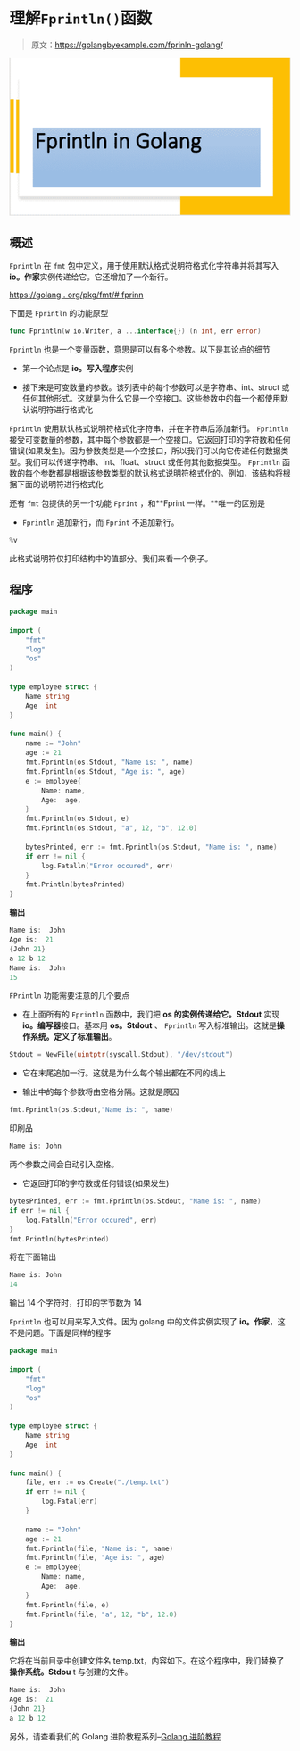 # 理解`Fprintln()`函数

> 原文：<https://golangbyexample.com/fprinln-golang/>

![fprintln image](img/3cd9912b7a0733f8200683fac3715644.png)

## **概述**

`Fprintln` 在 `fmt` 包中定义，用于使用默认格式说明符格式化字符串并将其写入 **io。作家**实例传递给它。它还增加了一个新行。

[https://golang . org/pkg/fmt/# fprinn](https://golang.org/pkg/fmt/#Fprintln)

下面是 `Fprintln` 的功能原型

```go
func Fprintln(w io.Writer, a ...interface{}) (n int, err error)
```

`Fprintln` 也是一个变量函数，意思是可以有多个参数。以下是其论点的细节

*   第一个论点是 **io。写入程序**实例

*   接下来是可变数量的参数。该列表中的每个参数可以是字符串、int、struct 或任何其他形式。这就是为什么它是一个空接口。这些参数中的每一个都使用默认说明符进行格式化

`Fprintln` 使用默认格式说明符格式化字符串，并在字符串后添加新行。 `Fprintln` 接受可变数量的参数，其中每个参数都是一个空接口。它返回打印的字符数和任何错误(如果发生)。因为参数类型是一个空接口，所以我们可以向它传递任何数据类型。我们可以传递字符串、int、float、struct 或任何其他数据类型。 `Fprintln` 函数的每个参数都是根据该参数类型的默认格式说明符格式化的。例如，该结构将根据下面的说明符进行格式化

还有 `fmt` 包提供的另一个功能 `Fprint` ，和**Fprint 一样。**唯一的区别是

*   `Fprintln` 追加新行，而 `Fprint` 不追加新行。

```go
%v
```

此格式说明符仅打印结构中的值部分。我们来看一个例子。

## **程序**

```go
package main

import (
	"fmt"
	"log"
	"os"
)

type employee struct {
	Name string
	Age  int
}

func main() {
	name := "John"
	age := 21
	fmt.Fprintln(os.Stdout, "Name is: ", name)
	fmt.Fprintln(os.Stdout, "Age is: ", age)
	e := employee{
		Name: name,
		Age:  age,
	}
	fmt.Fprintln(os.Stdout, e)
	fmt.Fprintln(os.Stdout, "a", 12, "b", 12.0)

	bytesPrinted, err := fmt.Fprintln(os.Stdout, "Name is: ", name)
	if err != nil {
		log.Fatalln("Error occured", err)
	}
	fmt.Println(bytesPrinted)
}
```

**输出**

```go
Name is:  John
Age is:  21
{John 21}
a 12 b 12
Name is:  John
15
```

`FPrintln` 功能需要注意的几个要点

*   在上面所有的 `Fprintln` 函数中，我们把 **os 的实例传递给它。Stdout** 实现 **io。编写器**接口。基本用 **os。Stdout** 、 `Fprintln` 写入标准输出。这就是**操作系统。定义了标准输出**。

```go
Stdout = NewFile(uintptr(syscall.Stdout), "/dev/stdout")
```

*   它在末尾追加一行。这就是为什么每个输出都在不同的线上

*   输出中的每个参数将由空格分隔。这就是原因

```go
fmt.Fprintln(os.Stdout,"Name is: ", name)
```

印刷品

```go
Name is: John
```

两个参数之间会自动引入空格。

*   它返回打印的字符数或任何错误(如果发生)

```go
bytesPrinted, err := fmt.Fprintln(os.Stdout, "Name is: ", name)
if err != nil {
    log.Fatalln("Error occured", err)
}
fmt.Println(bytesPrinted)
```

将在下面输出

```go
Name is: John
14
```

输出 14 个字符时，打印的字节数为 14

`Fprintln` 也可以用来写入文件。因为 golang 中的文件实例实现了 **io。作家**，这不是问题。下面是同样的程序

```go
package main

import (
	"fmt"
	"log"
	"os"
)

type employee struct {
	Name string
	Age  int
}

func main() {
	file, err := os.Create("./temp.txt")
	if err != nil {
		log.Fatal(err)
	}

	name := "John"
	age := 21
	fmt.Fprintln(file, "Name is: ", name)
	fmt.Fprintln(file, "Age is: ", age)
	e := employee{
		Name: name,
		Age:  age,
	}
	fmt.Fprintln(file, e)
	fmt.Fprintln(file, "a", 12, "b", 12.0)
}
```

**输出**

它将在当前目录中创建文件名 temp.txt，内容如下。在这个程序中，我们替换了**操作系统。Stdou** t 与创建的文件。

```go
Name is:  John
Age is:  21
{John 21}
a 12 b 12
```

另外，请查看我们的 Golang 进阶教程系列–[Golang 进阶教程](https://golangbyexample.com/golang-comprehensive-tutorial/)